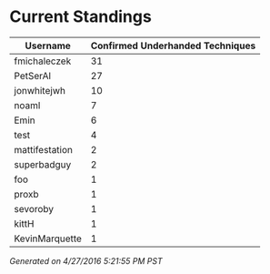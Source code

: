 # Current Standings
| Username       | Confirmed Underhanded Techniques |
|----------------|----------------------------------|
| fmichaleczek   | 31                               |
| PetSerAl       | 27                               |
| jonwhitejwh    | 10                               |
| noaml          | 7                                |
| Emin           | 6                                |
| test           | 4                                |
| mattifestation | 2                                |
| superbadguy    | 2                                |
| foo            | 1                                |
| proxb          | 1                                |
| sevoroby       | 1                                |
| kittH          | 1                                |
| KevinMarquette | 1                                |


*Generated on 4/27/2016 5:21:55 PM PST*
